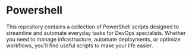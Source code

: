 # Powershell
This repository contains a collection of PowerShell scripts designed to streamline and automate everyday tasks for DevOps specialists. Whether you need to manage infrastructure, automate deployments, or optimize workflows, you'll find useful scripts to make your life easier.

